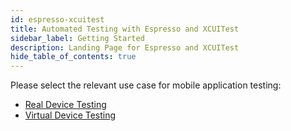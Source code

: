 ```yaml
---
id: espresso-xcuitest
title: Automated Testing with Espresso and XCUITest
sidebar_label: Getting Started
description: Landing Page for Espresso and XCUITest
hide_table_of_contents: true
---
```

Please select the relevant use case for mobile application testing:

* [Real Device Testing](/mobile-apps/automated-testing/espresso-xcuitest/real-device-testing)
* [Virtual Device Testing](/mobile-apps/automated-testing/espresso-xcuitest/virtual-device-testing)